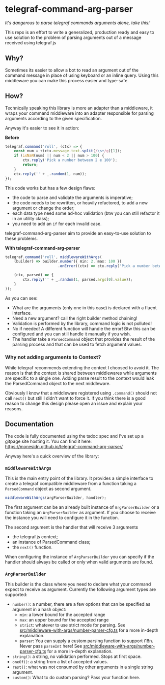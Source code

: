 # telegraf-command-arg-parser
_It's dangerous to parse telegraf commands arguments alone, take this!_

This repo is an effort to write a generalized, production ready and easy to use solution to the problem of parsing arguments out of a message received using telegraf.js

## Why?
Sometimes its easier to allow a bot to read an argument out of the command message in place of using keyboard or an inline query. Using this middleware you can make this process easier and type-safe. 

## How? 
Technically speaking this library is more an adapter than a middleware, it wraps your command middleware into an adapter responsible for parsing arguments according to the given specification. 

Anyway it's easier to see it in action:

**Before** 
```typescript
telegraf.command('roll', (ctx) => {
    const num = +(ctx.message.text.split(/\s+/g)[1]);
    if (isNaN(num) || num < 2 || num > 100) {
        ctx.reply('Pick a number between 2 e 100');
        return;
    }
    ctx.reply('' + _.random(1, num));
}); 
```
This code works but has a few design flaws:
- the code to parse and validate the arguments is imperative;
- the code needs to be rewritten, or heavily refactored, to add a new argument or change the order;
- each data type need some ad-hoc validation (btw you can still refactor it in an utility class);
- you need to add an `if` for each invalid case.

telegraf-command-arg-parser aim to provide an easy-to-use solution to these problems.

**With telegraf-command-arg-parser**
```typescript
telegraf.command('roll', middlewareWithArgs(
    (builder) => builder.number({ min: 2, max: 100 })
                        .onError((ctx) => ctx.reply('Pick a number between 2 and 100')),

    (ctx, parsed) => {
        ctx.reply('' + _.random(1, parsed.args[0].value));
    }
));
```
As you can see:
- What are the arguments (only one in this case) is declared with a fluent interface.
- Need a new argument? call the right builder method chaining!
- Validation is performed by the library, command logic is not polluted!
- No if needed! A different function will handle the error! Btw this can be configured and you can still handle it manually if you wish.
- The handler take a `ParsedCommand` object that provides the result of the parsing process and that can be used to fetch argument values. 

### Why not adding arguments to Context?
While telegraf recommends extending the context I choosed to avoid it. The reason is that the context is shared between middlewares while arguments are specific to a single one. Adding parse result to the context would leak the ParsedCommand object to the next middleware. 

Obviously I know that a middleware registered using `.command()` should not call `next()` but still I didn't want to force it. If you think there is a good reason to change this design please open an issue and explain your reasons.

## Documentation
The code is fully documented using the tsdoc spec and I've set up a gitpage site hosting it. You can find it here: 
https://monesidn.github.io/telegraf-command-arg-parser/

Anyway here's a quick overview of the library:

### `middlewareWithArgs`
This is the main entry point of the library. It provides a simple interface to create a telegraf compatible middleware from a function taking a `ParsedCommand` object as second argument.

```javascript
middlewareWithArgs(argParserBuilder, handler);
```
The first argument can be an already built instance of `ArgParserBuilder` or a function taking an `ArgParserBuilder` as argument. If you choose to receive the instance you will need to configure it in the function.

The second argument is the handler that will receive 3 arguments
- the telegraf.js context;
- an instance of ParsedCommand class;
- the `next()` function.

When configuring the instance of `ArgParserBuilder` you can specify if the handler should always be called or only when valid arguments are found. 

### `ArgParserBuilder`
This builder is the class where you need to declare what your command expect to receive as argument. Currently the following argument types are supported:
- `number()`: a number, there are a few options that can be specified as argument in a hash object:
    - `min`: a lower bound for the accepted range
    - `max`: an upper bound for the accepted range
    - `strict`: whatever to use strict mode for parsing. See [src/middleware-with-args/number-parser-cfg.ts](number-parser-cfg.ts) for a more in-depth explanation.
    - `parser`: You can supply a custom parsing function to support i18n. Never pass `parseInt` here! See [src/middleware-with-args/number-parser-cfg.ts](number-parser-cfg.ts) for a more in-depth explanation.
- `string()`: a string, no validation performed. Stops at first space.
- `oneOf()`: a string from a list of accepted values. 
- `rest()`: what was not consumed by other arguments in a single string argument. 
- `custom()`: What to do custom parsing? Pass your function here. 

